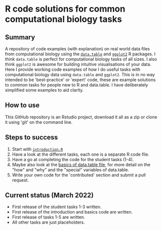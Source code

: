 # R code solutions for common computational biology tasks

## Summary
A repository of code examples (with explanation) on real world data files from computational biology using the [`data.table`](https://github.com/Rdatatable/data.table) and [`ggplot2`](https://ggplot2.tidyverse.org/index.html) R packages. I think `data.table` is perfect for computational biology tasks of all sizes. I also think `ggplot2` is awesome for building intuitive visualisations of your data. Here I provide working code examples of how I do useful tasks with computational biology data using `data.table` and `ggplot2`. This is in no way intended to be 'best-practice' or 'expert' code, these are example solutions to common tasks for people new to R and data.table. I have deliberately simplified some examples to aid clarity.

## How to use
This GitHub repository is an Rstudio project, download it all as a zip or clone it using 'git' on the command line.

## Steps to success
1. Start with [`introduction.R`](introduction.R)
2. Have a look at the different tasks, each one is a separate R code file.
3. Have a go at completing the code for the student tasks (1-4).
4. Maybe also look at the [basics of data.table file](basics-of-data-table.R), for more detail on the "how" and "why" and the "special" variables of data.table.
5. Write your own code for the 'contributed' section and submit a pull request.

## Current status (March 2022)
* First release of the student tasks 1-3 written.
* First release of the introduction and basics code are written.
* First release of tasks 1-5 are written.
* All other tasks are just placeholders.

